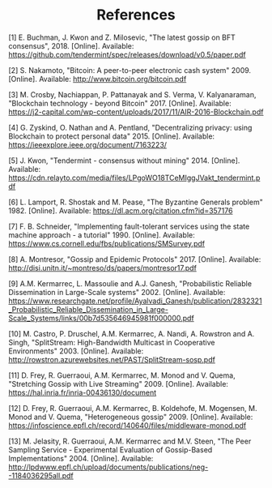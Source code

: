 <div align='center'> 
	<h1>References</h1>
</div>

[1]	E. Buchman, J. Kwon and Z. Milosevic, "The latest gossip on BFT consensus", 2018. [Online]. Available: <https://github.com/tendermint/spec/releases/download/v0.5/paper.pdf>

[2] S. Nakamoto, "Bitcoin: A peer-to-peer electronic cash system" 2009. [Online]. Available: <http://www.bitcoin.org/bitcoin.pdf> 

[3] M. Crosby, Nachiappan, P. Pattanayak and S. Verma, V. Kalyanaraman, "Blockchain technology - beyond Bitcoin" 2017. [Online]. Available: <https://j2-capital.com/wp-content/uploads/2017/11/AIR-2016-Blockchain.pdf>

[4] G. Zyskind, O. Nathan and  A. Pentland, "Decentralizing privacy: using Blockchain to protect personal data" 2015. [Online]. Available: <https://ieeexplore.ieee.org/document/7163223/>

[5] J. Kwon, "Tendermint - consensus without mining" 2014. [Online]. Available: <https://cdn.relayto.com/media/files/LPgoWO18TCeMIggJVakt_tendermint.pdf>

[6] L. Lamport, R. Shostak and M. Pease, "The Byzantine Generals problem" 1982. [Online]. Available: <https://dl.acm.org/citation.cfm?id=357176>

[7] F. B. Schneider, "Implementing fault-tolerant services using the state machine approach - a tutorial" 1990. [Online]. Available: <https://www.cs.cornell.edu/fbs/publications/SMSurvey.pdf>

[8] A. Montresor, "Gossip and Epidemic Protocols" 2017. [Online]. Available: <http://disi.unitn.it/~montreso/ds/papers/montresor17.pdf>

[9] A.M. Kermarrec, L. Massoulie and A.J. Ganesh, "Probabilistic Reliable Dissemination in Large-Scale systems" 2002. [Online]. Available: <https://www.researchgate.net/profile/Ayalvadi_Ganesh/publication/2832321_Probabilistic_Reliable_Dissemination_in_Large-Scale_Systems/links/00b7d535646945981f000000.pdf>

[10] M. Castro, P. Druschel, A.M. Kermarrec, A. Nandi, A. Rowstron and A. Singh, "SplitStream: High-Bandwidth Multicast in Cooperative Environments" 2003. [Online]. Available: <http://rowstron.azurewebsites.net/PAST/SplitStream-sosp.pdf>

[11] D. Frey, R. Guerraoui, A.M. Kermarrec, M. Monod and V. Quema, "Stretching Gossip with Live Streaming" 2009. [Online]. Available: <https://hal.inria.fr/inria-00436130/document>

[12] D. Frey, R. Guerraoui, A.M. Kermarrec, B. Koldehofe, M. Mogensen, M. Monod and V. Quema, "Heterogeneous gossip" 2009. [Online]. Available: <https://infoscience.epfl.ch/record/140640/files/middleware-monod.pdf>

[13] M. Jelasity, R. Guerraoui, A.M. Kermarrec and M.V. Steen, "The Peer Sampling Service - Experimental Evaluation of Gossip-Based Implementations" 2004. [Online]. Available: <http://lpdwww.epfl.ch/upload/documents/publications/neg--1184036295all.pdf>
<!--stackedit_data:
eyJoaXN0b3J5IjpbMTU5Nzc3Mjk2NSwyMzE4MTAzMjYsLTE4Nz
YxOTE1NjMsMjQ5ODc3MjA2LDExNDYzMDk2NzQsMTcxNTA5NDAw
NywtNzI3MjExNDQyLDEyOTI0MDUwMTMsLTE3MDI5OTk4ODUsMT
I1MjQ2NDkyMiwtMTYyNTYwMTQ5MSwtMTUxNjUxMzk4OSwtMjky
NTc3MzkzXX0=
-->
